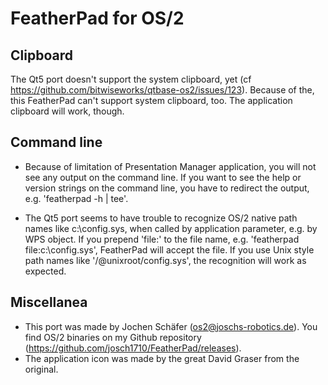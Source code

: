 # FeatherPad for OS/2

## Clipboard
The Qt5 port doesn't support the system clipboard, yet 
(cf https://github.com/bitwiseworks/qtbase-os2/issues/123).
Because of the, this FeatherPad can't support system clipboard, too.
The application clipboard will work, though. 

## Command line
* Because of limitation of Presentation Manager application, you will not see
any output on the command line. If you want to see the help or version strings
on the command line, you have to redirect the output, e.g. 'featherpad -h | tee'.

* The Qt5 port seems to have trouble to recognize OS/2 native path names 
like c:\config.sys, when called by application parameter, e.g. by WPS object.
If you prepend 'file:' to the file name, e.g. 'featherpad file:c:\config.sys', 
FeatherPad will accept the file.
If you use Unix style path names like '/@unixroot/config.sys', the recognition
will work as expected.

## Miscellanea
* This port was made by Jochen Schäfer (os2@joschs-robotics.de). You find OS/2 binaries
 on my Github repository (https://github.com/josch1710/FeatherPad/releases).
* The application icon was made by the great David Graser from the original.

